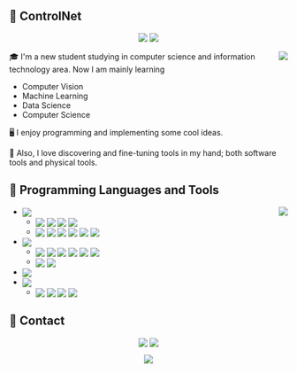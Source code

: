 ## 💛 ControlNet
<div align="center">
 <img src="https://img.shields.io/github/followers/ControlNet?style=flat-square&color=lightblue">
 <img src="https://img.shields.io/github/stars/ControlNet?style=flat-square&color=red">
</div>

<p></p>
<img align="right" src="https://github-readme-stats.vercel.app/api?username=ControLNet&count_private=true&hide=contribs,prs&show_icons=true&theme=radical">

🎓 I'm a new student studying in computer science and information technology area. Now I am mainly learning
 -  Computer Vision
 -  Machine Learning
 -  Data Science 
 -  Computer Science

🖥️ I enjoy programming and implementing some cool ideas. 

🧰 Also, I love discovering and fine-tuning tools in my hand; both software tools and physical tools. 


## 💾 Programming Languages and Tools

<img align="right" src="https://github-readme-stats.vercel.app/api/top-langs/?username=ControlNet&layout=compact&theme=radical&langs_count=10">

 - <img align="center" src="https://img.shields.io/badge/Python-3776AB?logo=Python&style=flat-square&logoColor=white">

   - <img align="center" src="https://img.shields.io/badge/PyCharm-006600?logo=PyCharm&style=flat-square&logoColor=white"> <img align="center" src="https://img.shields.io/badge/Anaconda-44A833?logo=Anaconda&style=flat-square&logoColor=white"> <img align="center" src="https://img.shields.io/badge/Jupyter-F37626?logo=Jupyter&style=flat-square&logoColor=white"> <img align="center" src="https://img.shields.io/badge/PyPI-3775A9?logo=PyPI&style=flat-square&logoColor=white">
   - <img align="center" src="https://img.shields.io/badge/NumPy-013243?logo=Numpy&style=flat-square&logoColor=white"> <img align="center" src="https://img.shields.io/badge/pandas-150458?logo=pandas&style=flat-square&logoColor=white"> <img align="center" src="https://img.shields.io/badge/PyTorch-EE4C2C?logo=PyTorch&style=flat-square&logoColor=white"> <img align="center" src="https://img.shields.io/badge/PyTorch%20Lightning-792EE5?logo=PyTorch%20Lightning&style=flat-square&logoColor=white"> <img align="center" src="https://img.shields.io/badge/TensorFlow-FF6F00?logo=TensorFlow&style=flat-square&logoColor=white"> <img align="center" src="https://img.shields.io/badge/Sklearn-F7931E?logo=scikit-learn&style=flat-square&logoColor=black">
  
 - <img align="center" src="https://img.shields.io/badge/JavaScript-F7DF1E?logo=JavaScript&style=flat-square&logoColor=black"> 

   - <img align="center" src="https://img.shields.io/badge/WebStorm-00A2A2?logo=WebStorm&style=flat-square&logoColor=white"> <img align="center" src="https://img.shields.io/badge/TypeScript-3178C6?logo=TypeScript&style=flat-square&logoColor=white"> <img align="center" src="https://img.shields.io/badge/Node.js-339933?logo=Node-dot-js&style=flat-square&logoColor=white"> <img align="center" src="https://img.shields.io/badge/npm-CB3837?logo=npm&style=flat-square&logoColor=white"> <img align="center" src="https://img.shields.io/badge/rollup.js-EC4A3F?logo=rollup-dot-js&style=flat-square&logoColor=white"> <img align="center" src="https://img.shields.io/badge/Webpack-8DD6F9?logo=Webpack&style=flat-square&logoColor=black">
   - <img align="center" src="https://img.shields.io/badge/jQuery-0769AD?logo=jQuery&style=flat-square&logoColor=white"> <img align="center" src="https://img.shields.io/badge/d3.js-F9A03C?logo=d3-dot-js&style=flat-square&logoColor=black">

 - <img align="center" src="https://img.shields.io/badge/R-276DC3?logo=R&style=flat-square&logoColor=white">
 - <img align="center" src="https://img.shields.io/badge/Java-007396?logo=Java&style=flat-square&logoColor=white">

   - <img align="center" src="https://img.shields.io/badge/IDEA-8C201E?logo=IntelliJ%20IDEA&style=flat-square"> <img align="center" src="https://img.shields.io/badge/Kotlin-0095D5?logo=Kotlin&style=flat-square&logoColor=white"> <img align="center" src="https://img.shields.io/badge/Scala-DC322F?logo=Scala&style=flat-square&logoColor=white"> <img align="center" src="https://img.shields.io/badge/Gradle-02303A?logo=Gradle&style=flat-square&logoColor=white">

## 📮 Contact

<div align="center">
  <a href="mailto:smczx@hotmail.com"><img align="center" src="https://img.shields.io/badge/Email-Hotmail-yellowgreen?logo=minutemailer&style=for-the-badge"></a>
  <a href="https://controlnet.space"><img align="center" src="https://img.shields.io/badge/Blog-ControlNet-lightblue?logo=hexo&style=for-the-badge">
</div>

<p></p>
 
<div align="center"><img align="center" src="https://count.getloli.com/get/@ControlNet?theme=rule34"></div>
<!--
**ControlNet/ControlNet** is a ✨ _special_ ✨ repository because its `README.md` (this file) appears on your GitHub profile.

Here are some ideas to get you started:

- 🔭 I’m currently working on ...
- 🌱 I’m currently learning ...
- 👯 I’m looking to collaborate on ...
- 🤔 I’m looking for help with ...
- 💬 Ask me about ...
- 📫 How to reach me: ...
- 😄 Pronouns: ...
- ⚡ Fun fact: ...
-->
